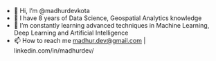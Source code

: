 - 👋 Hi, I’m @madhurdevkota
- 👀 I have 8 years of Data Science, Geospatial Analytics knowledge
- 🌱 I’m constantly learning advanced techniques in Machine Learning, Deep Learning and Artificial Intelligence
- 📫 How to reach me madhur.dev@gmail.com   |    linkedin.com/in/madhurdev/

<!---
madhurdevkota/madhurdevkota is a ✨ special ✨ repository because its `README.md` (this file) appears on your GitHub profile.
You can click the Preview link to take a look at your changes.
--->

